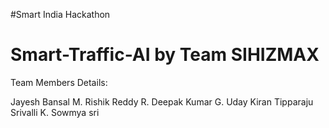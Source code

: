 #Smart India Hackathon
# Smart-Traffic-AI by Team SIHIZMAX

Team Members Details:

Jayesh Bansal
M. Rishik Reddy
R. Deepak Kumar
G. Uday Kiran
Tipparaju Srivalli
K. Sowmya sri
